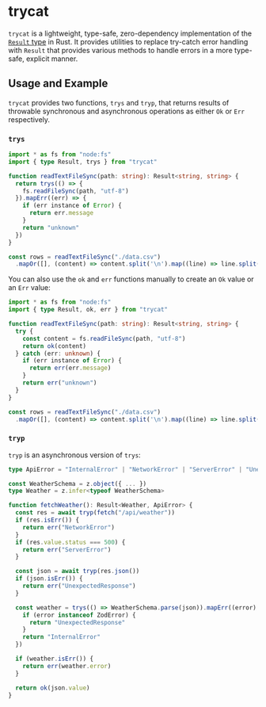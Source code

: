 # trycat

`trycat` is a lightweight, type-safe, zero-dependency implementation of the [`Result` type](https://doc.rust-lang.org/std/result/enum.Result.html) in Rust.
It provides utilities to replace try-catch error handling with `Result` that provides various methods to
handle errors in a more type-safe, explicit manner.

## Usage and Example

`trycat` provides two functions, `trys` and `tryp`, that returns results of throwable synchronous and asynchronous operations as either `Ok` or `Err` respectively.

### `trys`

```ts
import * as fs from "node:fs"
import { type Result, trys } from "trycat"

function readTextFileSync(path: string): Result<string, string> {
  return trys(() => {
    fs.readFileSync(path, "utf-8")
  }).mapErr((err) => {
    if (err instance of Error) {
      return err.message
    }
    return "unknown"
  })
}

const rows = readTextFileSync("./data.csv")
  .mapOr([], (content) => content.split('\n').map((line) => line.split(" ")))
```

You can also use the `ok` and `err` functions manually to create an `Ok` value or an `Err` value:

```ts
import * as fs from "node:fs"
import { type Result, ok, err } from "trycat"

function readTextFileSync(path: string): Result<string, string> {
  try {
    const content = fs.readFileSync(path, "utf-8")
    return ok(content)
  } catch (err: unknown) {
    if (err instance of Error) {
      return err(err.message)
    }
    return err("unknown")
  }
}

const rows = readTextFileSync("./data.csv")
  .mapOr([], (content) => content.split('\n').map((line) => line.split(" ")))
```

### `tryp`

`tryp` is an asynchronous version of `trys`:

```ts
type ApiError = "InternalError" | "NetworkError" | "ServerError" | "UnexpectedResponse"

const WeatherSchema = z.object({ ... })
type Weather = z.infer<typeof WeatherSchema>

function fetchWeather(): Result<Weather, ApiError> {
  const res = await tryp(fetch("/api/weather"))
  if (res.isErr()) {
    return err("NetworkError")
  }
  if (res.value.status === 500) {
    return err("ServerError")
  }

  const json = await tryp(res.json())
  if (json.isErr()) {
    return err("UnexpectedResponse")
  }

  const weather = trys(() => WeatherSchema.parse(json)).mapErr((error): ApiError => {
    if (error instanceof ZodError) {
      return "UnexpectedResponse"
    }
    return "InternalError"
  })

  if (weather.isErr()) {
    return err(weather.error)
  }

  return ok(json.value)
}
```
